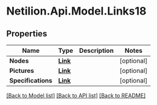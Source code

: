 # Netilion.Api.Model.Links18
## Properties

Name | Type | Description | Notes
------------ | ------------- | ------------- | -------------
**Nodes** | [**Link**](Link.md) |  | [optional] 
**Pictures** | [**Link**](Link.md) |  | [optional] 
**Specifications** | [**Link**](Link.md) |  | [optional] 

[[Back to Model list]](../README.md#documentation-for-models) [[Back to API list]](../README.md#documentation-for-api-endpoints) [[Back to README]](../README.md)

